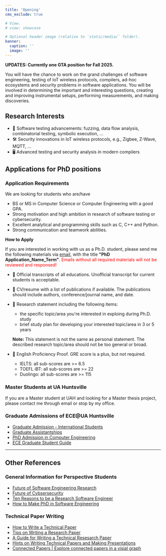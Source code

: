 ```yaml
---
title: 'Opening'
cms_exclude: true

# View.
# view: showcase

# Optional header image (relative to `static/media/` folder).
banner:
  caption: ''
  image: ''
---
```


**UPDATES: Currently one GTA position for Fall 2025.**

You will have the chance to work on the grand challenges of software engineering, testing of IoT wireless protocols, compilers, ad-hoc ecosystems and security problems in software applications. You will be involved in determining the important and interesting questions, creating and improving instrumental setups, performing measurements, and making discoveries.

## Research Interests
- 📑 Software testing advancements: fuzzing, data flow analysis, combinatorial testing, symbolic execution, ...
- 🛠 Security innovations in IoT wireless protocols, e.g., Zigbee, Z-Wave, MQTT, ...
- 🖥 Advanced testing and security analysis in modern compilers

## Applications for PhD positions

### Application Requirements

We are looking for students who are/have
- BS or MS in Computer Science or Computer Engineering with a good GPA.
- Strong motivation and high ambition in research of software testing or cybersecurity.
- Excellent analytical and programming skills such as C, C++ and Python.
- Strong communication and teamwork abilities.

**How to Apply**

If you are interested in working with us as a Ph.D. student, please send me the following materials via [email](mailto:mengfei.ren@uah.edu), with the title **"PhD Application_Name_Term"**. <span style="color:red;">Emails without all required materials will not be reviewed and responsed!</span>

- 📌 Official transcripts of all educations. Unofficial transcript for current students is acceptable.
- 📌 CV/resume with a list of publications if available. The publications should include authors, conference/journal name, and date.
- 📌 Research statement including the following items:
	- the specific topic/area you're interested in exploing during Ph.D. study
	- brief study plan for developing your interested topic/area in 3 or 5 years
	
	**Note:** This statement is not the same as personal statement. The described research topic/area should not be too general or broad.

- 📌 English Proficiency Proof. GRE score is a plus, but not required.
	- IELTS: all sub-scores are >= 6.5
	- TOEFL iBT: all sub-scores are >= 22
	- Duolingo: all sub-scores are >= 115


### Master Students at UA Huntsville
If you are a Master student at UAH and looking for a Master thesis project, please contact me through email or stop by my office.


### Graduate Admissions of ECE@UA Huntsville
- [Graduate Admission - International Students](https://www.uah.edu/admissions/graduate/apply-for-admission/international-students)
- [Graduate Assistantships](https://www.uah.edu/admissions/graduate/financial-aid/assistantships)
- [PhD Admission in Computer Engineering](https://www.uah.edu/eng/departments/ece/programs/graduate/computer-engineering/phd)
- [ECE Graduate Student Guide](chrome-extension://efaidnbmnnnibpcajpcglclefindmkaj/https://www.uah.edu/images/Engineering/electrical-computer/pdfs/ece-graduate-student-guidlines.pdf)

***

## Other References
### General Information for Perspective Students
- [Future of Software Engineering Research](https://sercatuta-lei.github.io/downloads/FOSER-December-2011.pdf)
- [Future of Cybsersecurity](https://www.sciencedirect.com/science/article/pii/S1877050922002393)
- [Ten Reasons to be a Research Software Engineer](https://www.software.ac.uk/blog/ten-reasons-be-research-software-engineer)
- [How to Make PhD in Software Engineering](../uploads/HowToMakePhD.pdf)

### Technical Paper Writing
- [How to Write a Technical Paper](https://homes.cs.washington.edu/~mernst/advice/write-technical-paper.html)
- [Tips on Writing a Research Paper](https://homes.cs.washington.edu/~mernst/advice/write-technical-paper.html)
- [A Guide for Writing a Technical Resesarch Paper](../uploads/TechPaperHowTo.pdf)
- [Hints on Writing Technical Papers and Making Presentations](https://ieeexplore.ieee.org/abstract/document/762947/)
- [Connected Papers | Explore connected papers in a visial graph](https://www.connectedpapers.com/)